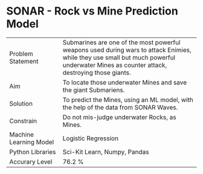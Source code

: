 # SONAR - Rock vs Mine Prediction Model

<table>
  <tr>
    <td align="left" width="250">
      <a>Problem Statement</a>
    </td>
    <td align="left"  width="1000">
      <a>Submarines are one of the most powerful weapons used during wars to attack Enimies, while they use small but much powerful underwater Mines as counter attack, destroying those giants.</a>
    </td>
  </tr>
  
  <tr>
    <td align="left" width="250">
      <a>Aim</a>
    </td>
    <td align="left"  width="1000">
      <a>To locate those underwater Mines and save the giant Submariens.</a>
    </td>
  </tr>
  
  <tr>
    <td align="left" width="250">
      <a>Solution</a>
    </td>
    <td align="left"  width="1000">
      <a>To predict the Mines, using an ML model, with the help of the data from SONAR Waves.</a>
    </td>
  </tr>
  
  <tr>
    <td align="left" width="250">
      <a>Constrain</a>
    </td>
    <td align="left"  width="1000">
      <a>Do not mis-judge underwater Rocks, as Mines.</a>
    </td>
  </tr>
  
  <tr>
    <td align="left" width="250">
      <a>Machine Learning Model</a>
    </td>
    <td align="left"  width="1000">
      <a>Logistic Regression</a>
    </td>
  </tr>
  
  <tr>
    <td align="left" width="250">
      <a>Python Libraries</a>
    </td>
    <td align="left"  width="1000">
      <a>Sci-Kit Learn, Numpy, Pandas</a>
    </td>
  </tr>
  
  <tr>
    <td align="left" width="250">
      <a>Accurary Level</a>
    </td>
    <td align="left"  width="1000">
      <a>76.2 %</a>
    </td>
  </tr>
</table>
